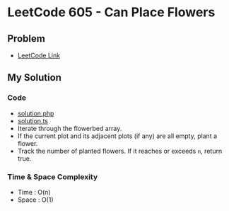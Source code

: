 # LeetCode 605 - Can Place Flowers

## Problem  
- [LeetCode Link](https://leetcode.com/problems/can-place-flowers/)

## My Solution

### Code
- [solution.php](./solution.php)
- [solution.ts](./solution.ts)
- Iterate through the flowerbed array.
- If the current plot and its adjacent plots (if any) are all empty, plant a flower.
- Track the number of planted flowers. If it reaches or exceeds `n`, return true.

### Time & Space Complexity
- Time  : O(n)
- Space : O(1)
